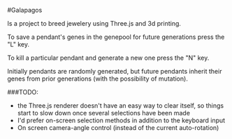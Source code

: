 #Galapagos

Is a project to breed jewelery using Three.js and 3d printing.

To save a pendant's genes in the genepool for future generations press the "L" key.

To kill a particular pendant and generate a new one press the "N" key.

Initially pendants are randomly generated, but future pendants inherit their genes from prior generations (with the possibility of mutation).

###TODO:

* the Three.js renderer doesn't have an easy way to clear itself, so things start to slow down once several selections have been made
* I'd prefer on-screen selection methods in addition to the keyboard input
* On screen camera-angle control (instead of the current auto-rotation)
